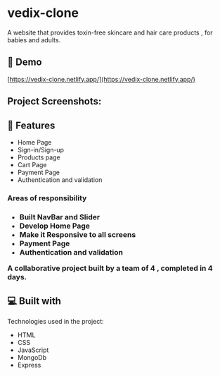 # vedix-clone
<p id="description">A website that  provides toxin-free skincare and hair care products , for babies and adults.</p>

<h2>🚀 Demo</h2>

[https://vedix-clone.netlify.app/](https://vedix-clone.netlify.app/)

<h2>Project Screenshots:</h2>

  
  
<h2>🧐 Features</h2>

*   Home Page
*   Sign-in/Sign-up
*   Products page
*   Cart Page
*   Payment Page
*   Authentication and validation



<h3>Areas of responsibility<h3/>
  
 *  Built NavBar and Slider
 *  Develop  Home Page
 *  Make it Responsive to all screens
 *  Payment Page
 *  Authentication and validation  
  
A collaborative project built by a team of 4 , completed in 4 days.


  
  
<h2>💻 Built with</h2>

Technologies used in the project:

*   HTML
*   CSS
*   JavaScript
*   MongoDb
*   Express  

